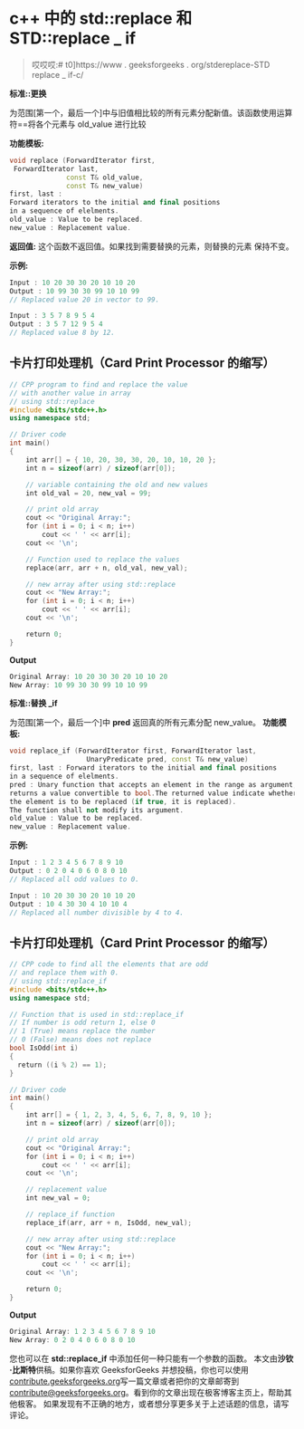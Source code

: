 # c++ 中的 std::replace 和 STD::replace _ if

> 哎哎哎:# t0]https://www . geeksforgeeks . org/stdereplace-STD replace _ if-c/

**标准::更换**

为范围[第一个，最后一个]中与旧值相比较的所有元素分配新值。该函数使用运算符==将各个元素与 old_value 进行比较

**功能模板:**

```cpp
void replace (ForwardIterator first, 
 ForwardIterator last,
              const T& old_value,
              const T& new_value)
first, last : 
Forward iterators to the initial and final positions
in a sequence of elelments.
old_value : Value to be replaced.
new_value : Replacement value.

```

**返回值:**
这个函数不返回值。如果找到需要替换的元素，则替换的元素
保持不变。

**示例:**

```cpp
Input : 10 20 30 30 20 10 10 20 
Output : 10 99 30 30 99 10 10 99 
// Replaced value 20 in vector to 99.

Input : 3 5 7 8 9 5 4 
Output : 3 5 7 12 9 5 4  
// Replaced value 8 by 12.

```

## 卡片打印处理机（Card Print Processor 的缩写）

```cpp
// CPP program to find and replace the value
// with another value in array
// using std::replace
#include <bits/stdc++.h>
using namespace std;

// Driver code
int main()
{
    int arr[] = { 10, 20, 30, 30, 20, 10, 10, 20 };
    int n = sizeof(arr) / sizeof(arr[0]);

    // variable containing the old and new values
    int old_val = 20, new_val = 99;

    // print old array
    cout << "Original Array:";
    for (int i = 0; i < n; i++)
        cout << ' ' << arr[i];
    cout << '\n';

    // Function used to replace the values
    replace(arr, arr + n, old_val, new_val);

    // new array after using std::replace
    cout << "New Array:";
    for (int i = 0; i < n; i++)
        cout << ' ' << arr[i];
    cout << '\n';

    return 0;
}
```

**Output**

```cpp
Original Array: 10 20 30 30 20 10 10 20
New Array: 10 99 30 30 99 10 10 99

```

**标准::替换 _if**

为范围[第一个，最后一个]中 **pred** 返回真的所有元素分配 new_value。
**功能模板:**

```cpp
void replace_if (ForwardIterator first, ForwardIterator last,
                   UnaryPredicate pred, const T& new_value)
first, last : Forward iterators to the initial and final positions
in a sequence of elelments.
pred : Unary function that accepts an element in the range as argument, and
returns a value convertible to bool.The returned value indicate whether
the element is to be replaced (if true, it is replaced).
The function shall not modify its argument.
old_value : Value to be replaced.
new_value : Replacement value. 

```

**示例:**

```cpp
Input : 1 2 3 4 5 6 7 8 9 10  
Output : 0 2 0 4 0 6 0 8 0 10  
// Replaced all odd values to 0.

Input : 10 20 30 30 20 10 10 20 
Output : 10 4 30 30 4 10 10 4  
// Replaced all number divisible by 4 to 4.

```

## 卡片打印处理机（Card Print Processor 的缩写）

```cpp
// CPP code to find all the elements that are odd
// and replace them with 0.
// using std::replace_if
#include <bits/stdc++.h>
using namespace std;

// Function that is used in std::replace_if
// If number is odd return 1, else 0
// 1 (True) means replace the number
// 0 (False) means does not replace
bool IsOdd(int i)
{
  return ((i % 2) == 1);
}

// Driver code
int main()
{
    int arr[] = { 1, 2, 3, 4, 5, 6, 7, 8, 9, 10 };
    int n = sizeof(arr) / sizeof(arr[0]);

    // print old array
    cout << "Original Array:";
    for (int i = 0; i < n; i++)
        cout << ' ' << arr[i];
    cout << '\n';

    // replacement value
    int new_val = 0;

    // replace_if function
    replace_if(arr, arr + n, IsOdd, new_val);

    // new array after using std::replace
    cout << "New Array:";
    for (int i = 0; i < n; i++)
        cout << ' ' << arr[i];
    cout << '\n';

    return 0;
}
```

**Output**

```cpp
Original Array: 1 2 3 4 5 6 7 8 9 10
New Array: 0 2 0 4 0 6 0 8 0 10

```

您也可以在 **std::replace_if** 中添加任何一种只能有一个参数的函数。
本文由**沙钦·比斯特**供稿。如果你喜欢 GeeksforGeeks 并想投稿，你也可以使用[contribute.geeksforgeeks.org](http://www.contribute.geeksforgeeks.org)写一篇文章或者把你的文章邮寄到 contribute@geeksforgeeks.org。看到你的文章出现在极客博客主页上，帮助其他极客。
如果发现有不正确的地方，或者想分享更多关于上述话题的信息，请写评论。
